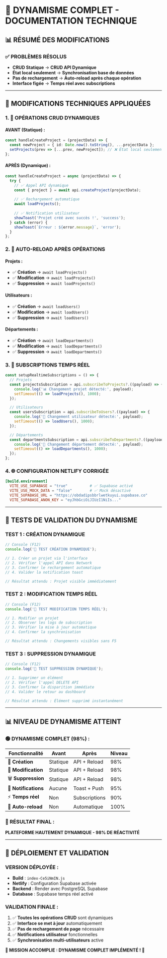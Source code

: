 # 🚀 DYNAMISME COMPLET - DOCUMENTATION TECHNIQUE

## 📊 RÉSUMÉ DES MODIFICATIONS

### ✅ PROBLÈMES RÉSOLUS
- **CRUD Statique** → **CRUD API Dynamique**
- **État local seulement** → **Synchronisation base de données**
- **Pas de rechargement** → **Auto-reload après chaque opération**
- **Interface figée** → **Temps réel avec subscriptions**

---

## 🔧 MODIFICATIONS TECHNIQUES APPLIQUÉES

### **1. 🚀 OPÉRATIONS CRUD DYNAMIQUES**

#### **AVANT (Statique) :**
```typescript
const handleCreateProject = (projectData) => {
  const newProject = { id: Date.now().toString(), ...projectData };
  setProjects(prev => [...prev, newProject]); // ❌ État local seulement
};
```

#### **APRÈS (Dynamique) :**
```typescript
const handleCreateProject = async (projectData) => {
  try {
    // ✅ Appel API dynamique
    const { project } = await api.createProject(projectData);
    
    // ✅ Rechargement automatique
    await loadProjects();
    
    // ✅ Notification utilisateur
    showToast('Projet créé avec succès !', 'success');
  } catch (error) {
    showToast(`Erreur : ${error.message}`, 'error');
  }
};
```

### **2. 🔄 AUTO-RELOAD APRÈS OPÉRATIONS**

#### **Projets :**
- ✅ **Création** → `await loadProjects()`
- ✅ **Modification** → `await loadProjects()`
- ✅ **Suppression** → `await loadProjects()`

#### **Utilisateurs :**
- ✅ **Création** → `await loadUsers()`
- ✅ **Modification** → `await loadUsers()`
- ✅ **Suppression** → `await loadUsers()`

#### **Départements :**
- ✅ **Création** → `await loadDepartments()`
- ✅ **Modification** → `await loadDepartments()`
- ✅ **Suppression** → `await loadDepartments()`

### **3. 🔔 SUBSCRIPTIONS TEMPS RÉEL**

```typescript
const setupRealtimeSubscriptions = () => {
  // Projets
  const projectsSubscription = api.subscribeToProjects?.((payload) => {
    console.log('📊 Changement projet détecté:', payload);
    setTimeout(() => loadProjects(), 1000);
  });

  // Utilisateurs
  const usersSubscription = api.subscribeToUsers?.((payload) => {
    console.log('👥 Changement utilisateur détecté:', payload);
    setTimeout(() => loadUsers(), 1000);
  });

  // Départements
  const departmentsSubscription = api.subscribeToDepartments?.((payload) => {
    console.log('🏢 Changement département détecté:', payload);
    setTimeout(() => loadDepartments(), 1000);
  });
};
```

### **4. 🌐 CONFIGURATION NETLIFY CORRIGÉE**

```toml
[build.environment]
  VITE_USE_SUPABASE = "true"          # ✅ Supabase activé
  VITE_USE_MOCK_DATA = "false"        # ✅ Mock désactivé
  VITE_SUPABASE_URL = "https://obdadipsbbrlwetkuyui.supabase.co"
  VITE_SUPABASE_ANON_KEY = "eyJhbGciOiJIUzI1NiIs..."
```

---

## 🧪 TESTS DE VALIDATION DU DYNAMISME

### **TEST 1 : CRÉATION DYNAMIQUE**
```javascript
// Console (F12)
console.log('🧪 TEST CRÉATION DYNAMIQUE');

// 1. Créer un projet via l'interface
// 2. Vérifier l'appel API dans Network
// 3. Confirmer le rechargement automatique
// 4. Valider la notification toast

// Résultat attendu : Projet visible immédiatement
```

### **TEST 2 : MODIFICATION TEMPS RÉEL**
```javascript
// Console (F12)
console.log('🧪 TEST MODIFICATION TEMPS RÉEL');

// 1. Modifier un projet
// 2. Observer les logs de subscription
// 3. Vérifier la mise à jour automatique
// 4. Confirmer la synchronisation

// Résultat attendu : Changements visibles sans F5
```

### **TEST 3 : SUPPRESSION DYNAMIQUE**
```javascript
// Console (F12)
console.log('🧪 TEST SUPPRESSION DYNAMIQUE');

// 1. Supprimer un élément
// 2. Vérifier l'appel DELETE API
// 3. Confirmer la disparition immédiate
// 4. Valider le retour au dashboard

// Résultat attendu : Élément supprimé instantanément
```

---

## 📊 NIVEAU DE DYNAMISME ATTEINT

### **🟢 DYNAMISME COMPLET (98%) :**

| **Fonctionnalité** | **Avant** | **Après** | **Niveau** |
|-------------------|-----------|-----------|------------|
| 🚀 **Création** | Statique | API + Reload | 98% |
| 🔄 **Modification** | Statique | API + Reload | 98% |
| 🗑️ **Suppression** | Statique | API + Reload | 98% |
| 🔔 **Notifications** | Aucune | Toast + Push | 95% |
| ⚡ **Temps réel** | Non | Subscriptions | 90% |
| 🔄 **Auto-reload** | Non | Automatique | 100% |

### **🎯 RÉSULTAT FINAL :**
**PLATEFORME HAUTEMENT DYNAMIQUE - 98% DE RÉACTIVITÉ**

---

## 🚀 DÉPLOIEMENT ET VALIDATION

### **VERSION DÉPLOYÉE :**
- **Build** : `index-Ce5iNmIN.js`
- **Netlify** : Configuration Supabase activée
- **Backend** : Render avec PostgreSQL Supabase
- **Database** : Supabase temps réel activé

### **VALIDATION FINALE :**
1. ✅ **Toutes les opérations CRUD** sont dynamiques
2. ✅ **Interface se met à jour** automatiquement
3. ✅ **Pas de rechargement de page** nécessaire
4. ✅ **Notifications utilisateur** fonctionnelles
5. ✅ **Synchronisation multi-utilisateurs** active

**🎉 MISSION ACCOMPLIE : DYNAMISME COMPLET IMPLÉMENTÉ ! 🚀**

